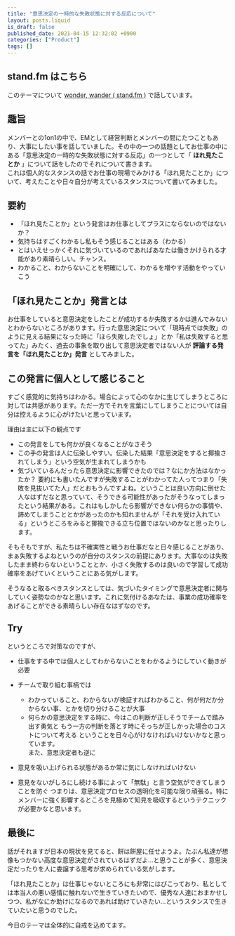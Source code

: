```yaml
---
title: "意思決定の一時的な失敗状態に対する反応について"
layout: posts.liquid
is_draft: false
published_date: 2021-04-15 12:32:02 +0900
categories: ["Product"]
tags: []
---
```


## stand.fm はこちら
このテーマについて [wonder, wander ( stand.fm )](https://stand.fm/episodes/6077aa0e99bb37c282ec1ebc) で話しています。

## 趣旨
メンバーとの1on1の中で、EMとして経営判断とメンバーの間にたつこともあり、大事にしたい事を話していました。その中の一つの話題としてお仕事の中にある「意思決定の一時的な失敗状態に対する反応」の一つとして「 **ほれ見たことか** 」について話をしたのでそれについて書きます。  
これは個人的なスタンスの話でお仕事の現場でみかける「ほれ見たことか」について、考えたことや日々自分が考えているスタンスについて書いてみました。

## 要約
- 「ほれ見たことか」という発言はお仕事としてプラスにならないのではないか？
- 気持ちはすごくわかるし私もそう感じることはある（わかる）
- とはいえせっかくそれに気づいているのであればあなたは働きかけられる才能があり素晴らしい。チャンス。
- わかること、わからないことを明確にして、わかるを増やす活動をやっていこう
## 「ほれ見たことか」発言とは
お仕事をしていると意思決定をしたことが成功するか失敗するかは進んでみないとわからないところがあります。行った意思決定について「現時点では失敗」のように見える結果になった時に「ほら失敗したでしょ」とか「私は失敗すると思ってた」みたく、過去の事象を取り出して意思決定者ではない人が **評論する発言を「ほれ見たことか」発言** としてみました。

## この発言に個人として感じること
すごく感覚的に気持ちはわかる。場合によって心のなかに生じてしまうところに対しては共感があります。ただ一方でそれを言葉にしてしまうことについては自分は控えるように心がけたいと思っています。

理由は主に以下の観点です

- この発言をしても何かが良くなることがなさそう
- この手の発言は人に伝染しやすい。伝染した結果「意思決定をすると揶揄されてしまう」という空気が生まれてしまうかも
- 気づいているんだったら意思決定に影響できたのでは？なにか方法はなかったか？
要約にも書いたんですが失敗することがわかってた人ってつまり「失敗を見抜いてた人」だとおもうんですよね。ということは良い方向に倒せた人なはずだなと思っていて、そうできる可能性があったがそうなってしまったという結果がある。これはもしかしたら影響ができない何らかの事情や、諦めてしまうこととかがあったのかも知れませんが「それを受け入れている」というところをみると揶揄できる立ち位置ではないのかなと思ったりします。

そもそもですが、私たちは不確実性と戦うお仕事だなと日々感じることがあり、まぁ失敗するよねというのが自分のスタンスの前提にあります。大事なのは失敗したまま終わらないということとか、小さく失敗するのは良いので学習して成功確率をあげていくということにある気がします。

そうなると取るべきスタンスとしては、気づいたタイミングで意思決定者に関与していく姿勢なのかなと思います。これに気付けるあなたは、事業の成功確率をあげることができる素晴らしい存在なはずなのです。

## Try
というところで対策なのですが、

- 仕事をする中では個人としてわからないことをわかるようにしていく動きが必要
- チームで取り組む事柄では
  - わかっていること、わからないが検証すればわかること、何が何だか分からない事、とかを切り分けることが大事
  - 何らかの意思決定をする時に、今はこの判断が正しそうでチームで踏み出す勇気と もう一方の判断を落とす時にそっちが正しかった場合のコストについて考える
ということを日々心がけなければいけないかなと思っています。  
また、意思決定者も逆に

- 意見を吸い上げられる状態があるか常に気にしなければいけない
- 意見をないがしろにし続ける事によって「無駄」と言う空気ができてしまうことを防ぐ
つまりは、意思決定プロセスの透明化を可能な限り頑張る。特にメンバーに強く影響するところを見極めて知見を吸収するというテクニックが必要かなと思います。

## 最後に
話がそれますが日本の現状を見てると、餅は餅屋に任せようよ。たぶん私達が想像もつかない高度な意思決定がされているはずだよ...と思うことが多く、意思決定だったりを人に委譲する思考が求められている気がします。

「ほれ見たことか」は仕事じゃないところにも非常にはびこっており、私としては本当人の悪い感情に触れないで生きていきたいので、優秀な人達におまかせしつつ、私がなにか助けになるのであれば助けていきたい...というスタンスで生きていたいと思うのでした。

今日のテーマは全体的に自戒を込めてます。


